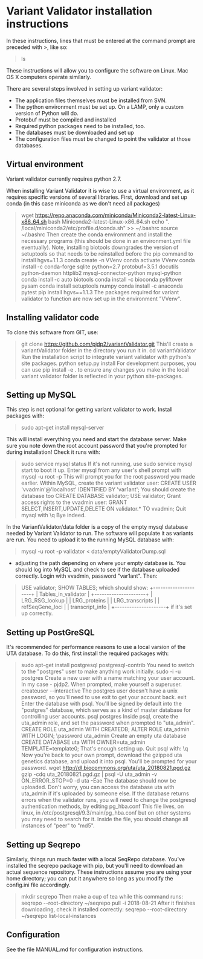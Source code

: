 # Variant Validator installation instructions

In these instructions, lines that must be entered at the command prompt are preceded with >, like so:
> ls

These instructions will allow you to configure the software on Linux. Mac OS X computers operate similarly.

There are several steps involved in setting up variant validator:
* The application files themselves must be installed from SVN.
* The python environment must be set up. On a LAMP, only a custom version of Python will do.
* Protobuf must be compiled and installed
* Required python packages need to be installed, too.
* The databases must be downloaded and set up
* The configuration files must be changed to point the validator at those databases.

## Virtual environment

Variant validator currently requires python 2.7.

When installing Variant Validator it is wise to use a virtual environment, as it requires specific versions of several libraries.
First, download and set up conda (in this case miniconda as we don't need all packages)
 > wget https://repo.anaconda.com/miniconda/Miniconda2-latest-Linux-x86_64.sh
 > bash Miniconda2-latest-Linux-x86_64.sh 
 > echo ". /local/miniconda2/etc/profile.d/conda.sh" >> ~/.bashrc
 > source ~/.bashrc 
Then create the conda environment and install the necessary programs (this should be done in an environment.yml file eventually). Note, installing biotools downgrades the version of setuptools so that needs to be reinstalled before the pip command to install hgvs=1.1.3
 > conda create -n VVenv
 > conda activate VVenv
 > conda install -c conda-forge sqlite python=2.7 protobuf=3.5.1 docutils python-daemon httplib2 mysql-connector-python mysql-python 
 > conda install -c auto biotools
 > conda install -c bioconda pyliftover pysam
 > conda install setuptools numpy
 > conda install -c anaconda pytest
 > pip install hgvs==1.1.3
The packages required for variant validator to function are now set up in the environment "VVenv".

## Installing validator code

To clone this software from GIT, use:
 > git clone https://github.com/pjdp2/variantValidator.git
This'll create a variantValidator folder in the directory you run it in.
 > cd variantValidator
Run the installation script to integrate variant validator with python's site packages.
 > python setup.py install
For development purposes, you can use
 > pip install -e .
to ensure any changes you make in the local variant validator folder is reflected in your python site-packages.

## Setting up MySQL

This step is not optional for getting variant validator to work. Install packages with:
 > sudo apt-get install mysql-server

This will install everything you need and start the database server. Make sure you note down the root account password that you're prompted for during installation!
Check it runs with:
 > sudo service mysql status
If it's not running, use
 > sudo service mysql start
to boot it up.
Enter mysql from any user's shell prompt with
 > mysql -u root -p
This will prompt you for the root password you made earlier. Within MySQL, create the variant validator user:
 > CREATE USER 'vvadmin'@'localhost' IDENTIFIED BY 'var1ant';
You should create the database too
 > CREATE DATABASE validator;
 > USE validator;
Grant access rights to the vvadmin user:
 > GRANT SELECT,INSERT,UPDATE,DELETE ON validator.* TO vvadmin;
Quit mysql with
 > \q
Bye indeed.

In the VariantValidator/data folder is a copy of the empty mysql database needed by Variant Validator to run. The software will populate it as variants are run. You need to upload it to the running MySQL database with:
 > mysql -u root -p validator < data/emptyValidatorDump.sql 
- adjusting the path depending on where your empty database is.
You should log into MySQL and check to see if the database uploaded correctly. Login with vvadmin, password "var1ant".
Then:
 > USE validator;
 > SHOW TABLES;
which should show:
> +---------------------+
> | Tables_in_validator |
> +---------------------+
> | LRG_RSG_lookup      |
> | LRG_proteins        |
> | LRG_transcripts     |
> | refSeqGene_loci     |
> | transcript_info     |
> +---------------------+
if it's set up correctly.

## Setting up PostGreSQL

It's recommended for performance reasons to use a local varsion of the UTA database. To do this, first install the required packages with:
 > sudo apt-get install postgresql postgresql-contrib
You need to switch to the "postgres" user to make anything work initially.
 > sudo -i -u postgres
Create a new user with a name matching your user account. In my case - pjdp2. When prompted, make yourself a superuser.
 > createuser --interactive
The postgres user doesn't have a unix password, so you'll need to use exit to get your account back.
 > exit
Enter the database with psql. You'll be signed by default into the "postgres" database, which serves as a kind of master database for controlling user accounts.
 > psql postgres
Inside psql, create the uta_admin role, and set the password when prompted to "uta_admin".
 > CREATE ROLE uta_admin WITH CREATEDB;
 > ALTER ROLE uta_admin WITH LOGIN;
 > \password uta_admin
Create an empty uta database
 > CREATE DATABASE uta WITH OWNER=uta_admin TEMPLATE=template0;
That's enough setting up. Quit psql with:
 > \q
Now you're back to your own prompt, download the gzipped uta genetics database, and upload it into psql. You'll be prompted for your password.
 > wget http://dl.biocommons.org/uta/uta_20180821.pgd.gz
 > gzip -cdq uta_20180821.pgd.gz | psql -U uta_admin -v ON_ERROR_STOP=0 -d uta -Eae
The database should now be uploaded. Don't worry, you can access the database uta with uta_admin if it's uploaded by someone else.
If the database returns errors when the validator runs, you will need to change the postgresql authentication methods, by editing
 > pg_hba.conf 
This file lives, on linux, in /etc/postgresql/9.3/main/pg_hba.conf but on other systems you may need to search for it.
Inside the file, you should change all instances of "peer" to "md5".

## Setting up Seqrepo

Similarly, things run much faster with a local SeqRepo database. You've installed the seqrepo package with pip, but you'll need to download an actual sequence repository. These instructions assume you are using your home directory; you can put it anywhere so long as you modify the config.ini file accordingly.
 > mkdir seqrepo
Then make a cup of tea while this command runs:
 > seqrepo --root-directory ~/seqrepo pull -i 2018-08-21
After it finishes downloading, check it installed correctly:
 > seqrepo --root-directory ~/seqrepo list-local-instances

## Configuration

See the file MANUAL.md for configuration instructions.
